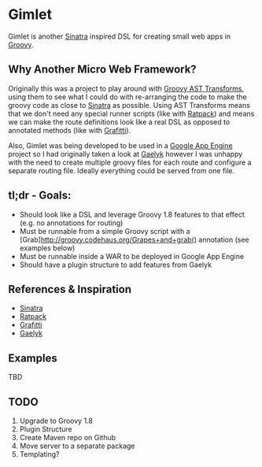 Gimlet
======

Gimlet is another [Sinatra](https://github.com/sinatra/sinatra/) inspired DSL for creating small web apps in [Groovy](http://groovy.codehaus.org/).


Why Another Micro Web Framework?
--------------------------------

Originally this was a project to play around with [Groovy AST Transforms](http://groovy.codehaus.org/Compile-time+Metaprogramming+-+AST+Transformations), using them to see what I could do with re-arranging the code to make the groovy code as close to [Sinatra](https://github.com/sinatra/sinatra/) as possible. Using AST Transforms means that we don't need any special runner scripts (like with [Ratpack](https://github.com/bleedingwolf/Ratpack)) and means we can make the route definitions look like a real DSL as opposed to annotated methods (like with [Grafitti](https://github.com/webdevwilson/graffiti)). 

Also, Gimlet was being developed to be used in a [Google App Engine](http://code.google.com/appengine/) project so I had originally taken a look at [Gaelyk](https://github.com/glaforge/gaelyk) however I was unhappy with the need to create multiple groovy files for each route and configure a separate routing file. Ideally everything could be served from one file.


tl;dr - Goals:
--------------

- Should look like a DSL and leverage Groovy 1.8 features to that effect (e.g. no annotations for routing)
- Must be runnable from a simple Groovy script with a [Grab]<http://groovy.codehaus.org/Grapes+and+grab()> annotation (see examples below)
- Must be runnable inside a WAR to be deployed in Google App Engine
- Should have a plugin structure to add features from Gaelyk


References & Inspiration
------------------------

- [Sinatra](https://github.com/sinatra/sinatra/)
- [Ratpack](https://github.com/bleedingwolf/Ratpack)
- [Grafitti](https://github.com/webdevwilson/graffiti)
- [Gaelyk](https://github.com/glaforge/gaelyk)


Examples
------------------------

TBD


TODO
------------------------

1. Upgrade to Groovy 1.8
1. Plugin Structure
1. Create Maven repo on Github
1. Move server to a separate package
1. Templating?
